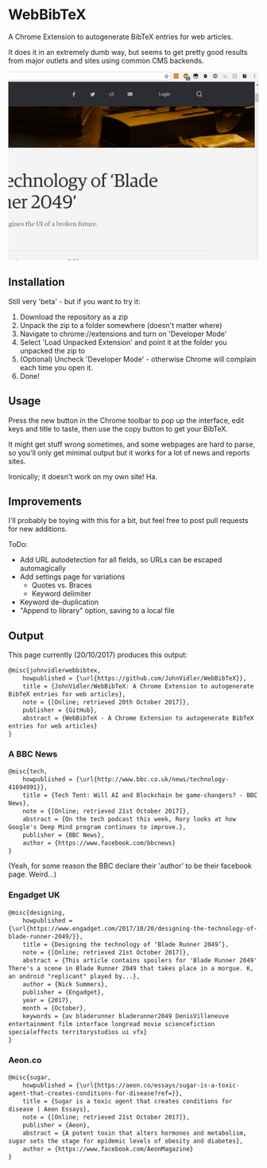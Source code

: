 # WebBibTeX
A Chrome Extension to autogenerate BibTeX entries for web articles.

It does it in an extremely dumb way, but seems to get pretty good results from major outlets and sites using common CMS backends.

![An animation showing the WebBibTeX popup working](https://raw.githubusercontent.com/JohnVidler/WebBibTeX/resource/anim/WebBibTeX.gif)

## Installation
Still very 'beta' - but if you want to try it:

1. Download the repository as a zip
2. Unpack the zip to a folder somewhere (doesn't matter where)
3. Navigate to chrome://extensions and turn on 'Developer Mode'
4. Select 'Load Unpacked Extension' and point it at the folder you unpacked the zip to
5. (Optional) Uncheck 'Developer Mode' - otherwise Chrome will complain each time you open it.
6. Done!

## Usage
Press the new button in the Chrome toolbar to pop up the interface, edit keys and title to taste, then use
the copy button to get your BibTeX.

It might get stuff wrong sometimes, and some webpages are hard to parse, so you'll only get minimal output
but it works for a lot of news and reports sites.

Ironically; it doesn't work on my own site! Ha.

## Improvements
I'll probably be toying with this for a bit, but feel free to post pull requests for new additions.

ToDo:
 - Add URL autodetection for all fields, so URLs can be escaped automagically
 - Add settings page for variations
   - Quotes vs. Braces
   - Keyword delimiter
 - Keyword de-duplication
 - "Append to library" option, saving to a local file

## Output
This page currently (20/10/2017) produces this output:

```
@misc{johnvidlerwebbibtex,
	howpublished = {\url{https://github.com/JohnVidler/WebBibTeX}},
	title = {JohnVidler/WebBibTeX: A Chrome Extension to autogenerate BibTeX entries for web articles},
	note = {[Online; retrieved 20th October 2017]},
	publisher = {GitHub},
	abstract = {WebBibTeX - A Chrome Extension to autogenerate BibTeX entries for web articles}
}
```

### A BBC News
```
@misc{tech,
	howpublished = {\url{http://www.bbc.co.uk/news/technology-41694991}},
	title = {Tech Tent: Will AI and Blockchain be game-changers? - BBC News},
	note = {[Online; retrieved 21st October 2017]},
	abstract = {On the tech podcast this week, Rory looks at how Google's Deep Mind program continues to improve.},
	publisher = {BBC News},
	author = {https://www.facebook.com/bbcnews}
}
```
(Yeah, for some reason the BBC declare their 'author' to be their facebook page. Weird...)

### Engadget UK
```
@misc{designing,
	howpublished = {\url{https://www.engadget.com/2017/10/20/designing-the-technology-of-blade-runner-2049/}},
	title = {Designing the technology of ‘Blade Runner 2049’},
	note = {[Online; retrieved 21st October 2017]},
	abstract = {This article contains spoilers for 'Blade Runner 2049'   There's a scene in Blade Runner 2049 that takes place in a morgue. K, an android "replicant" played by...},
	author = {Nick Summers},
	publisher = {Engadget},
	year = {2017},
	month = {October},
	keywords = {av bladerunner bladerunner2049 DenisVilleneuve entertainment film interface longread movie sciencefiction specialeffects territorystudios ui vfx}
}
```

### Aeon.co
```
@misc{sugar,
	howpublished = {\url{https://aeon.co/essays/sugar-is-a-toxic-agent-that-creates-conditions-for-disease?ref=}},
	title = {Sugar is a toxic agent that creates conditions for disease | Aeon Essays},
	note = {[Online; retrieved 21st October 2017]},
	publisher = {Aeon},
	abstract = {A potent toxin that alters hormones and metabolism, sugar sets the stage for epidemic levels of obesity and diabetes},
	author = {https://www.facebook.com/AeonMagazine}
}
```
